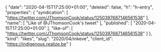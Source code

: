 {
  "date": "2020-04-15T17:25:00+01:00",
  "deleted": false,
  "h": "h-entry",
  "properties": {
    "syndication": [
      "https://twitter.com/JThomsonCook/status/1250397687146561538"
    ],
    "name": [
      "Like of @JThomsonCook's tweet"
    ],
    "published": [
      "2020-04-15T17:25:00+01:00"
    ],
    "like-of": [
      "https://twitter.com/JThomsonCook/status/1250397687146561538"
    ]
  },
  "kind": "likes",
  "slug": "2020/04/mkeve",
  "client_id": "https://indigenous.realize.be"
}
